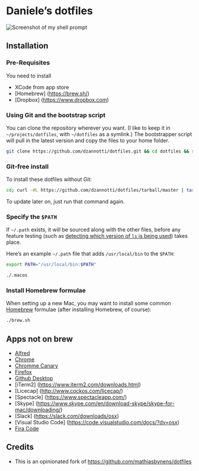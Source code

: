 # Daniele’s dotfiles

![Screenshot of my shell prompt](http://i.imgur.com/IfvLJJT.png)

## Installation

### Pre-Requisites
You need to install
* XCode from app store
* [Homebrew] (https://brew.sh/)
* [Dropbox] (https://www.dropbox.com)


### Using Git and the bootstrap script

You can clone the repository wherever you want. (I like to keep it in `~/projects/dotfiles`, with `~/dotfiles` as a symlink.) The bootstrapper script will pull in the latest version and copy the files to your home folder.

```bash
git clone https://github.com/dzannotti/dotfiles.git && cd dotfiles && source bootstrap.sh
```

### Git-free install

To install these dotfiles without Git:

```bash
cd; curl -#L https://github.com/dzannotti/dotfiles/tarball/master | tar -xzv --strip-components 1 --exclude={README.md,bootstrap.sh,LICENSE-MIT.txt}
```

To update later on, just run that command again.

### Specify the `$PATH`

If `~/.path` exists, it will be sourced along with the other files, before any feature testing (such as [detecting which version of `ls` is being used](https://github.com/mathiasbynens/dotfiles/blob/aff769fd75225d8f2e481185a71d5e05b76002dc/.aliases#L21-26)) takes place.

Here’s an example `~/.path` file that adds `/usr/local/bin` to the `$PATH`:

```bash
export PATH="/usr/local/bin:$PATH"
```

```bash
./.macos
```

### Install Homebrew formulae

When setting up a new Mac, you may want to install some common [Homebrew](http://brew.sh/) formulae (after installing Homebrew, of course):

```bash
./brew.sh
```

## Apps not on brew
* [Alfred](https://www.alfredapp.com/)
* [Chrome](https://www.google.co.uk/chrome/browser/desktop/index.html)
* [Chromme Canary](https://www.google.co.uk/chrome/browser/canary.html)
* [Firefox](https://www.mozilla.org/en-GB/firefox/new/)
* [Github Desktop](https://desktop.github.com/)
* [iTerm2] (https://www.iterm2.com/downloads.html)
* [Licecap] (http://www.cockos.com/licecap/)
* [Spectacle] (https://www.spectacleapp.com/)
* [Skype] (https://www.skype.com/en/download-skype/skype-for-mac/downloading/)
* [Slack] (https://slack.com/downloads/osx)
* [Visual Studio Code] (https://code.visualstudio.com/docs/?dv=osx)
* [Fira Code](https://github.com/tonsky/FiraCode)

## Credits
* This is an opinionated fork of https://github.com/mathiasbynens/dotfiles
